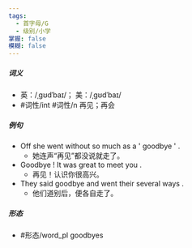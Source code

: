 ```yaml
---
tags:
  - 首字母/G
  - 级别/小学
掌握: false
模糊: false
---
```

##### 词义
- 英：/ˌɡʊdˈbaɪ/； 美：/ˌɡʊdˈbaɪ/
- #词性/int #词性/n  再见；再会
##### 例句
- Off she went without so much as a ' goodbye ' .
	- 她连声“再见”都没说就走了。
- Goodbye ! It was great to meet you .
	- 再见！认识你很高兴。
- They said goodbye and went their several ways .
	- 他们道别后，便各自走了。
##### 形态
- #形态/word_pl goodbyes
